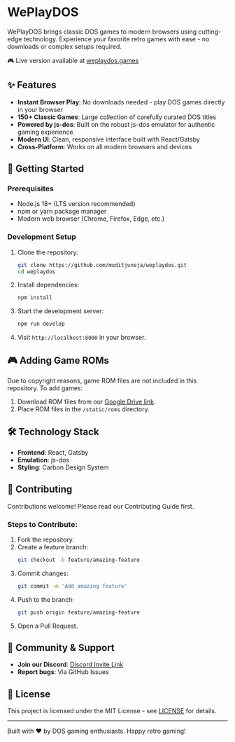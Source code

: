 # WePlayDOS

WePlayDOS brings classic DOS games to modern browsers using cutting-edge technology. Experience your favorite retro games with ease - no downloads or complex setups required.

🎮 Live version available at [weplaydos.games](https://weplaydos.games)

## ✨ Features
- **Instant Browser Play**: No downloads needed - play DOS games directly in your browser
- **150+ Classic Games**: Large collection of carefully curated DOS titles 
- **Powered by js-dos**: Built on the robust js-dos emulator for authentic gaming experience
- **Modern UI**: Clean, responsive interface built with React/Gatsby
- **Cross-Platform**: Works on all modern browsers and devices

## 🚀 Getting Started

### Prerequisites
- Node.js 18+ (LTS version recommended)  
- npm or yarn package manager
- Modern web browser (Chrome, Firefox, Edge, etc.)

### Development Setup
1. Clone the repository:
   ```bash
   git clone https://github.com/muditjuneja/weplaydos.git
   cd weplaydos
   ```
2. Install dependencies:
   ```bash
   npm install
   ```
3. Start the development server:
   ```bash
   npm run develop
   ```
4. Visit `http://localhost:8000` in your browser.

## 🎮 Adding Game ROMs

Due to copyright reasons, game ROM files are not included in this repository. To add games:

1. Download ROM files from our [Google Drive link](https://drive.google.com/file/d/1EFj5onukJpn1eDPrQC876pbSH7xgrOTr/view?usp=sharing).
2. Place ROM files in the `/static/roms` directory.

## 🛠️ Technology Stack
- **Frontend**: React, Gatsby
- **Emulation**: js-dos
- **Styling**: Carbon Design System

## 👥 Contributing
Contributions welcome! Please read our Contributing Guide first.

### Steps to Contribute:
1. Fork the repository.
2. Create a feature branch:
   ```bash
   git checkout -b feature/amazing-feature
   ```
3. Commit changes:
   ```bash
   git commit -m 'Add amazing feature'
   ```
4. Push to the branch:
   ```bash
   git push origin feature/amazing-feature
   ```
5. Open a Pull Request.

## 💬 Community & Support
- **Join our Discord**: [Discord Invite Link](https://discord.gg/82TAR6fJ8g)
- **Report bugs**: Via GitHub Issues

## 📝 License
This project is licensed under the MIT License - see [LICENSE](./LICENSE) for details.

---

Built with ❤️ by DOS gaming enthusiasts. Happy retro gaming!

